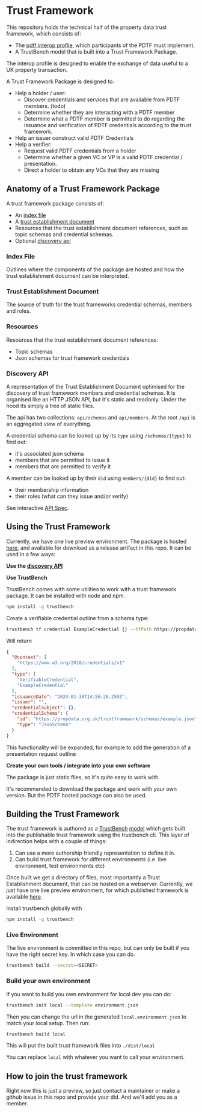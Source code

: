 # Trust Framework

This repository holds the technical half of the property data trust framework, which consists of:
* The [pdtf interop profile](./docs/pdtf-interop-profile.md), which participants of the PDTF must implement.
* A TrustBench model that is built into a Trust Framework Package.

The interop profile is designed to enable the exchange of data 
useful to a UK property transaction.  

A Trust Framework Package is designed to:
* Help a holder / user:
    * Discover credentials and services that are available from PDTF members. (todo)
    * Determine whether they are interacting with a PDTF member
    * Determine what a PDTF member is permitted to do regarding the issuance and verification of PDTF credentials according to the trust framework.
* Help an issuer construct valid PDTF Credentials
* Help a verifier:
    * Request valid PDTF credentials from a holder
    * Determine whether a given VC or VP is a valid PDTF credential / presentation.
    * Direct a holder to obtain any VCs that they are missing
  
## Anatomy of a Trust Framework Package
A trust framework package consists of:
* An [index file](https://propdata.org.uk/trustframework/) 
* A [trust establishment document](https://propdata.org.uk/trustframework/pdtf.json)
* Resources that the trust establishment document references, such as topic schemas and credential schemas.
* Optional [discovery api](https://propdata.org.uk/trustframework/api/)

### Index File
Outlines where the components of the package are hosted and how the trust establishment document can be interpreted.

### Trust Establishment Document
The source of truth for the trust frameworks credential schemas, members and roles.

### Resources
Resources that the trust establishment document references:
* Topic schemas
* Json schemas for trust framework credentials


### Discovery API
A representation of the Trust Establishment Document optimised for the discovery of trust framework members and credential schemas. It is organised like an HTTP JSON API, but it's static and readonly. 
Under the hood its simply a tree of static files.

The api has two collections: `api/schemas` and `api/members`. At the root `/api` is an aggregated view of everything.


A credential schema can be looked up by its `type` using `/schemas/{type}` to find out:
* it's associated json schema
* members that are permitted to issue it
* members that are permitted to verify it

A member can be looked up by their `did` using `members/{did}` to find out:
* their membership information
* their roles (what can they issue and/or verify)

See interactive [API Spec](https://propdata.org.uk/api/#/operations/getDiscoveryDocument).
## Using the Trust Framework 
Currently, we have one live preview environment. 
The package is hosted [here](https://propdata.org.uk/pdtf.json), 
and available for download as a release artifact in this repo. It can be used in a few ways:


**Use the [discovery API](https://propdata.org.uk/api/#/operations/getDiscoveryDocument)**

**Use TrustBench**

TrustBench comes with some utilities to work with a trust framework package. 
It can be installed with node and npm.

```bash
npm install -g trustbench
```

Create a verifiable credential outline from a schema type:

```bash
trustbench tf credential ExampleCredential {} --tfPath https://propdata.org.uk/trustframework
```

Will return

```json
{
  "@context": [
    "https://www.w3.org/2018/credentials/v1"
  ],
  "type": [
    "VerifiableCredential",
    "ExampleCredential"
  ],
  "issuanceDate": "2024-01-30T14:56:26.259Z",
  "issuer": "",
  "credentialSubject": {},
  "credentialSchema": {
    "id": "https://propdata.org.uk/trustframework/schemas/example.json",
    "type": "JsonSchema"
  }
}
```

This functionality will be expanded, for example to add the generation of a presentation request outline


**Create your own tools / integrate into your own software**

The package is just static files, so it's quite easy to work with.

It's recommended to download the package and work with your own version.
But the PDTF hosted package can also be used.

## Building the Trust Framework


The trust framework is authored as a  [TrustBench](https://github.com/ed-curran/TrustBox/blob/main/packages/trustbench/README.md) [model](./model) which gets built into the publishable trust framework using the trustbench cli. 
This layer of indirection helps with a couple of things:
1. Can use a more authorship friendly representation to define it in. 
2. Can build trust framework for different environments (i.e. live environment, test environments etc)


Once built we get a directory of files, most importantly a Trust Establishment document, that can be hosted on a webserver.
Currently, we just have one live preview environment, for which published framework is available [here](https://propdata.org.uk/pdtf.json).

Install trustbench globally with
```bash
npm install -g trustbench
```

### Live Environment
The live environment is committed in this repo, but can only be built if you have the right secret key. 
In which case you can do.

```bash
trustbench build --secret=<SECRET>
```

### Build your own environment
If you want to build you own environment for local dev you can do:

```bash
trustbench init local --template environment.json
```

Then you can change the url in the generated `local.environment.json` to match your local setup. Then run:
```bash
trustbench build local
```
This will put the built trust framework files into `./dist/local`

You can replace `local` with whatever you want to call your environment.

## How to join the trust framework
Right now this is just a preview, so just contact a maintainer or make a github issue in this repo and provide your did. 
And we'll add you as a member.